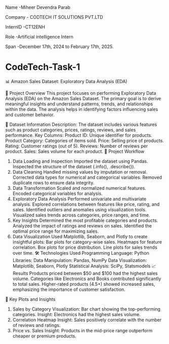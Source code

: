 Name -Miheer Devendra Parab

Company - CODTECH IT SOLUTIONS PVT.LTD

InternID -CT12ENH

Role -Artificial intelligence Intern

Span -December 17th, 2024 to February 17th, 2025.


# CodeTech-Task-1
📊 Amazon Sales Dataset: Exploratory Data Analysis (EDA)

📝 Project Overview
This project focuses on performing Exploratory Data Analysis (EDA) on the Amazon Sales Dataset. The primary goal is to derive meaningful insights and understand patterns, trends, and relationships within the data. The analysis helps in identifying factors influencing sales and customer behavior.

📂 Dataset Information
Description: The dataset includes various features such as product categories, prices, ratings, reviews, and sales performance.
Key Columns:
Product ID: Unique identifier for products.
Product Category: Categories of items sold.
Price: Selling price of products.
Rating: Customer ratings (out of 5).
Reviews: Number of reviews per product.
Sales: Sales volume for each product.
🔧 Project Workflow
1. Data Loading and Inspection
Imported the dataset using Pandas.
Inspected the structure of the dataset (.info(), .describe()).
2. Data Cleaning
Handled missing values by imputation or removal.
Corrected data types for numerical and categorical variables.
Removed duplicate rows to ensure data integrity.
3. Data Transformation
Scaled and normalized numerical features.
Encoded categorical variables for analysis.
4. Exploratory Data Analysis
Performed univariate and multivariate analysis.
Explored correlations between features like price, rating, and sales.
Identified outliers and anomalies using visualization tools.
Visualized sales trends across categories, price ranges, and time.
5. Key Insights
Determined the most profitable categories and products.
Analyzed the impact of ratings and reviews on sales.
Identified the optimal price range for maximizing sales.
6. Data Visualization
Used Matplotlib, Seaborn, and Plotly to create insightful plots:
Bar plots for category-wise sales.
Heatmaps for feature correlation.
Box plots for price distribution.
Line plots for sales trends over time.
🛠️ Technologies Used
Programming Language: Python
Libraries:
Data Manipulation: Pandas, NumPy
Data Visualization: Matplotlib, Seaborn, Plotly
Statistical Analysis: SciPy, Statsmodels
📈 Results
Products priced between $50 and $100 had the highest sales volume.
Categories like Electronics and Books contributed significantly to total sales.
Higher-rated products (4.5+) showed increased sales, emphasizing the importance of customer satisfaction.

📌 Key Plots and Insights
1. Sales by Category
Visualization: Bar chart showing the top-performing categories.
Insight: Electronics had the highest sales volume.
2. Correlation Heatmap
Insight: Sales positively correlate with the number of reviews and ratings.
3. Price vs. Sales
Insight: Products in the mid-price range outperform cheaper or premium products.
